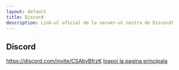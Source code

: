 ```yaml
---
layout: default
title: Discord
description: Link-ul oficial de la server-ul nostru de Discord!
---
```


## Discord

<a>https://discord.com/invite/CSAbvBfrzK
[Inapoi la pagina principala](./)
